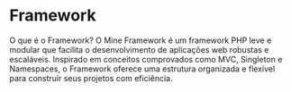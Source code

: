 # Framework

O que é o Framework?
O Mine Framework é um framework PHP leve e modular que facilita o desenvolvimento de aplicações web robustas e escaláveis. 
Inspirado em conceitos comprovados como MVC, Singleton e Namespaces, 
o Framework oferece uma estrutura organizada e flexível para construir seus projetos com eficiência.
